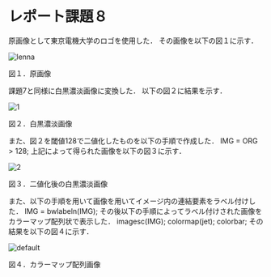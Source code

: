 # レポート課題８
原画像として東京電機大学のロゴを使用した．
その画像を以下の図１に示す．

![lenna](https://user-images.githubusercontent.com/19383267/50393837-5262a580-079c-11e9-8fad-1bea341a9679.png)

図１．原画像

課題7と同様に白黒濃淡画像に変換した．
以下の図２に結果を示す．

![1](https://user-images.githubusercontent.com/19383267/50394604-0450a080-07a2-11e9-9b30-601308d28560.PNG)

図２．白黒濃淡画像

また、図２を閾値128で二値化したものを以下の手順で作成した．
IMG = ORG > 128;
上記によって得られた画像を以下の図３に示す．

![2](https://user-images.githubusercontent.com/19383267/50394603-0450a080-07a2-11e9-8d51-f8db8907fd29.PNG)

図３．二値化後の白黒濃淡画像

また、以下の手順を用いて画像を用いてイメージ内の連結要素をラベル付けした．
IMG = bwlabeln(IMG);
その後以下の手順によってラベル付けされた画像をカラーマップ配列状で表示した．
imagesc(IMG); colormap(jet); colorbar;
その結果を以下の図４に示す．

![default](https://user-images.githubusercontent.com/19383267/50394605-0450a080-07a2-11e9-95dc-1a45ef4da3aa.PNG)

図４．カラーマップ配列画像
